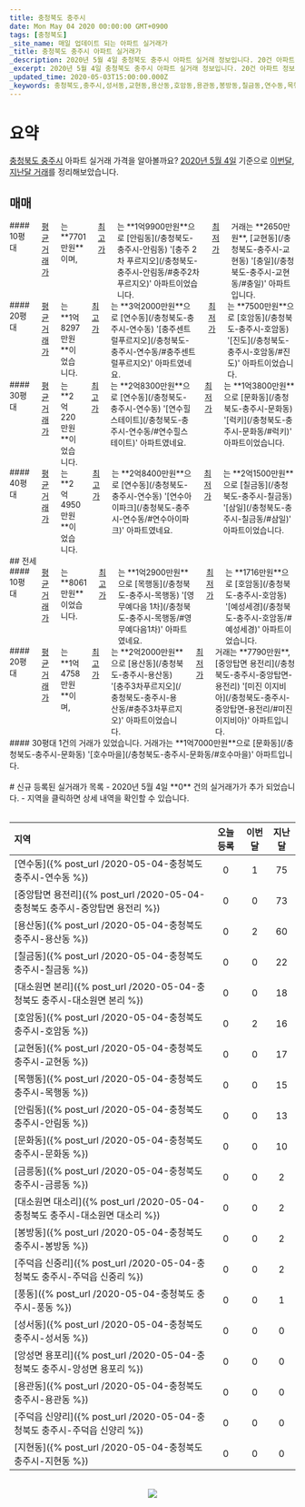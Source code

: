 ```yaml
---
title: 충청북도 충주시
date: Mon May 04 2020 00:00:00 GMT+0900
tags: [충청북도]
_site_name: 매일 업데이트 되는 아파트 실거래가
_title: 충청북도 충주시 아파트 실거래가
_description: 2020년 5월 4일 충청북도 충주시 아파트 실거래 정보입니다. 20건 아파트 정보가 있습니다.
_excerpt: 2020년 5월 4일 충청북도 충주시 아파트 실거래 정보입니다. 20건 아파트 정보가 있습니다.
_updated_time: 2020-05-03T15:00:00.000Z
_keywords: 충청북도,충주시,성서동,교현동,용산동,호암동,용관동,봉방동,칠금동,연수동,목행동,안림동,문화동,금릉동,주덕읍 신양리,주덕읍 신중리,중앙탑면 용전리,대소원면 본리,지현동,대소원면 대소리,앙성면 용포리,풍동
---
```



# 요약
<ins>충청북도 충주시</ins> 아파트 실거래 가격을 알아볼까요? <ins>2020년 5월 4일</ins> 기준으로 <ins>이번달, 지난달 거래</ins>를 정리해보았습니다.

## 매매
<div class="container">
<div class="six columns" markdown="1">
#### 10평대
<ins>평균 거래가</ins>는 **7701만원**이며, <ins>최고가</ins>는 **1억9900만원**으로 [안림동](/충청북도-충주시-안림동) '[충주 2차 푸르지오](/충청북도-충주시-안림동/#충주2차푸르지오)' 아파트이었습니다. <ins>최저가</ins> 거래는 **2650만원**, [교현동](/충청북도-충주시-교현동) '[충일](/충청북도-충주시-교현동/#충일)' 아파트입니다.
</div>
<div class="six columns" markdown="1">
#### 20평대
<ins>평균 거래가</ins>는 **1억8297만원**이었습니다. <ins>최고가</ins>는 **3억2000만원**으로 [연수동](/충청북도-충주시-연수동) '[충주센트럴푸르지오](/충청북도-충주시-연수동/#충주센트럴푸르지오)' 아파트였네요. <ins>최저가</ins>는 **7500만원**으로 [호암동](/충청북도-충주시-호암동) '[진도](/충청북도-충주시-호암동/#진도)' 아파트이었습니다.
</div>
</div>
<div class="container">
<div class="six columns" markdown="1">
#### 30평대
<ins>평균 거래가</ins>는 **2억220만원**이었습니다. <ins>최고가</ins>는 **2억8300만원**으로 [연수동](/충청북도-충주시-연수동) '[연수힐스테이트](/충청북도-충주시-연수동/#연수힐스테이트)' 아파트였네요. <ins>최저가</ins>는 **1억3800만원**으로 [문화동](/충청북도-충주시-문화동) '[럭키](/충청북도-충주시-문화동/#럭키)' 아파트이었습니다.
</div>
<div class="six columns" markdown="1">
#### 40평대
<ins>평균 거래가</ins>는 **2억4950만원**이었습니다. <ins>최고가</ins>는 **2억8400만원**으로 [연수동](/충청북도-충주시-연수동) '[연수아이파크](/충청북도-충주시-연수동/#연수아이파크)' 아파트였네요. <ins>최저가</ins>는 **2억1500만원**으로 [칠금동](/충청북도-충주시-칠금동) '[삼일](/충청북도-충주시-칠금동/#삼일)' 아파트이었습니다.
</div>
</div>
## 전세
<div class="container">
<div class="six columns" markdown="1">
#### 10평대
<ins>평균 거래가</ins>는 **8061만원**이었습니다. <ins>최고가</ins>는 **1억2900만원**으로 [목행동](/충청북도-충주시-목행동) '[영무예다음 1차](/충청북도-충주시-목행동/#영무예다음1차)' 아파트였네요. <ins>최저가</ins>는 **1716만원**으로 [호암동](/충청북도-충주시-호암동) '[예성세경](/충청북도-충주시-호암동/#예성세경)' 아파트이었습니다.
</div>
<div class="six columns" markdown="1">
#### 20평대
<ins>평균 거래가</ins>는 **1억4758만원**이며, <ins>최고가</ins>는 **2억2000만원**으로 [용산동](/충청북도-충주시-용산동) '[충주3차푸르지오](/충청북도-충주시-용산동/#충주3차푸르지오)' 아파트이었습니다. <ins>최저가</ins> 거래는 **7790만원**, [중앙탑면 용전리](/충청북도-충주시-중앙탑면-용전리) '[미진 이지비아](/충청북도-충주시-중앙탑면-용전리/#미진이지비아)' 아파트입니다.
</div>
</div>
<div class="container">
<div class="twelve columns" markdown="1">
#### 30평대
1건의 거래가 있었습니다. 거래가는 **1억7000만원**으로 [문화동](/충청북도-충주시-문화동) '[호수마을](/충청북도-충주시-문화동/#호수마을)' 아파트입니다.
</div>
</div>


<br>
# 신규 등록된 실거래가 목록
- 2020년 5월 4일 **0** 건의 실거래가가 추가 되었습니다.
- 지역을 클릭하면 상세 내역을 확인할 수 있습니다.
<br><br>

| 지역 | 오늘 등록 | 이번달 | 지난달 |
|:---|:---:|:---:|:---:|
| [연수동]({% post_url /2020-05-04-충청북도 충주시-연수동 %}) | 0 | 1 | 75|
| [중앙탑면 용전리]({% post_url /2020-05-04-충청북도 충주시-중앙탑면 용전리 %}) | 0 | 0 | 73|
| [용산동]({% post_url /2020-05-04-충청북도 충주시-용산동 %}) | 0 | 2 | 60|
| [칠금동]({% post_url /2020-05-04-충청북도 충주시-칠금동 %}) | 0 | 0 | 22|
| [대소원면 본리]({% post_url /2020-05-04-충청북도 충주시-대소원면 본리 %}) | 0 | 0 | 18|
| [호암동]({% post_url /2020-05-04-충청북도 충주시-호암동 %}) | 0 | 2 | 16|
| [교현동]({% post_url /2020-05-04-충청북도 충주시-교현동 %}) | 0 | 0 | 17|
| [목행동]({% post_url /2020-05-04-충청북도 충주시-목행동 %}) | 0 | 0 | 15|
| [안림동]({% post_url /2020-05-04-충청북도 충주시-안림동 %}) | 0 | 0 | 13|
| [문화동]({% post_url /2020-05-04-충청북도 충주시-문화동 %}) | 0 | 0 | 10|
| [금릉동]({% post_url /2020-05-04-충청북도 충주시-금릉동 %}) | 0 | 0 | 2|
| [대소원면 대소리]({% post_url /2020-05-04-충청북도 충주시-대소원면 대소리 %}) | 0 | 0 | 2|
| [봉방동]({% post_url /2020-05-04-충청북도 충주시-봉방동 %}) | 0 | 0 | 2|
| [주덕읍 신중리]({% post_url /2020-05-04-충청북도 충주시-주덕읍 신중리 %}) | 0 | 0 | 2|
| [풍동]({% post_url /2020-05-04-충청북도 충주시-풍동 %}) | 0 | 0 | 1|
| [성서동]({% post_url /2020-05-04-충청북도 충주시-성서동 %}) | 0 | 0 | 0|
| [앙성면 용포리]({% post_url /2020-05-04-충청북도 충주시-앙성면 용포리 %}) | 0 | 0 | 0|
| [용관동]({% post_url /2020-05-04-충청북도 충주시-용관동 %}) | 0 | 0 | 0|
| [주덕읍 신양리]({% post_url /2020-05-04-충청북도 충주시-주덕읍 신양리 %}) | 0 | 0 | 0|
| [지현동]({% post_url /2020-05-04-충청북도 충주시-지현동 %}) | 0 | 0 | 0|

<p align="center"><br><img src="https://via.placeholder.com/700x120"><br></p>
